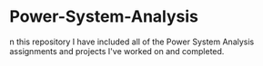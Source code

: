 # Power-System-Analysis
n this repository I have included all of the Power System Analysis assignments and projects I've worked on and completed.
